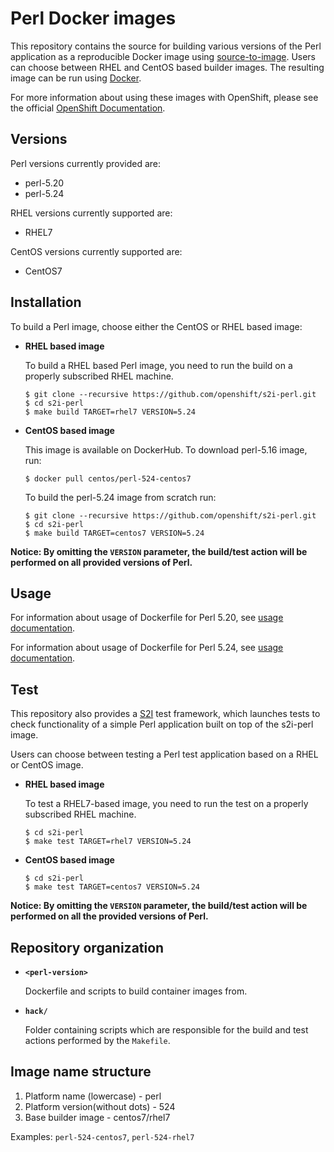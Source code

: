Perl Docker images
==================

This repository contains the source for building various versions of
the Perl application as a reproducible Docker image using
[source-to-image](https://github.com/openshift/source-to-image).
Users can choose between RHEL and CentOS based builder images.
The resulting image can be run using [Docker](http://docker.io).

For more information about using these images with OpenShift, please see the
official [OpenShift Documentation](https://docs.openshift.org/latest/using_images/s2i_images/perl.html).

Versions
---------------
Perl versions currently provided are:
* perl-5.20
* perl-5.24

RHEL versions currently supported are:
* RHEL7

CentOS versions currently supported are:
* CentOS7


Installation
---------------
To build a Perl image, choose either the CentOS or RHEL based image:
*  **RHEL based image**

    To build a RHEL based Perl image, you need to run the build on a properly
    subscribed RHEL machine.

    ```
    $ git clone --recursive https://github.com/openshift/s2i-perl.git
    $ cd s2i-perl
    $ make build TARGET=rhel7 VERSION=5.24
    ```

*  **CentOS based image**

    This image is available on DockerHub. To download perl-5.16 image, run:

    ```
    $ docker pull centos/perl-524-centos7
    ```

    To build the perl-5.24 image from scratch run:

    ```
    $ git clone --recursive https://github.com/openshift/s2i-perl.git
    $ cd s2i-perl
    $ make build TARGET=centos7 VERSION=5.24
    ```

**Notice: By omitting the `VERSION` parameter, the build/test action will be performed
on all provided versions of Perl.**


Usage
---------------------------------

For information about usage of Dockerfile for Perl 5.20,
see [usage documentation](5.20/README.md).

For information about usage of Dockerfile for Perl 5.24,
see [usage documentation](5.24/README.md).


Test
---------------------
This repository also provides a [S2I](https://github.com/openshift/source-to-image) test framework,
which launches tests to check functionality of a simple Perl application built on top of the s2i-perl image.

Users can choose between testing a Perl test application based on a RHEL or CentOS image.

*  **RHEL based image**

    To test a RHEL7-based image, you need to run the test on a properly
    subscribed RHEL machine.

    ```
    $ cd s2i-perl
    $ make test TARGET=rhel7 VERSION=5.24
    ```

*  **CentOS based image**

    ```
    $ cd s2i-perl
    $ make test TARGET=centos7 VERSION=5.24
    ```

**Notice: By omitting the `VERSION` parameter, the build/test action will be performed
on all the provided versions of Perl.**


Repository organization
------------------------
* **`<perl-version>`**

    Dockerfile and scripts to build container images from.

* **`hack/`**

    Folder containing scripts which are responsible for the build and test actions performed by the `Makefile`.


Image name structure
------------------------

1. Platform name (lowercase) - perl
2. Platform version(without dots) - 524
3. Base builder image - centos7/rhel7

Examples: `perl-524-centos7`, `perl-524-rhel7`

